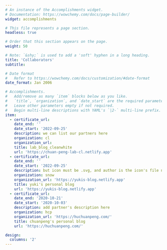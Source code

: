 ```yaml
---
# An instance of the Accomplishments widget.
# Documentation: https://wowchemy.com/docs/page-builder/
widget: accomplishments

# This file represents a page section.
headless: true

# Order that this section appears on the page.
weight: 50

# Note: `&shy;` is used to add a 'soft' hyphen in a long heading.
title: 'Collaborators'
subtitle:

# Date format
#   Refer to https://wowchemy.com/docs/customization/#date-format
date_format: Jan 2006

# Accomplishments.
#   Add/remove as many `item` blocks below as you like.
#   `title`, `organization`, and `date_start` are the required parameters.
#   Leave other parameters empty if not required.
#   Begin multi-line descriptions with YAML's `|2-` multi-line prefix.
item:
  - certificate_url: 
    date_end: ''
    date_start: '2022-09-25'
    description: we can list our partners here
    organization: cl
    organization_url: 
    title: lab_blog_cleanwhite
    url: 'https://chuan-peng-lab-cl.netlify.app'
  - certificate_url: 
    date_end: ''
    date_start: '2022-09-25'
    description: but icon must be .svg, and author is the icon's file name
    organization: snow
    organization_url: 'https://yukis-blog.netlify.app'
    title: yuki's personal blog
    url: 'https://yukis-blog.netlify.app'
  - certificate_url: 
    date_end: '2020-10-21'
    date_start: '2020-10-03'
    description: add partner's description here
    organization: hcp
    organization_url: 'https://huchuanpeng.com/'
    title: chuanpeng's personal blog
    url: 'https://huchuanpeng.com/'

design:
  columns: '2'
---
```

